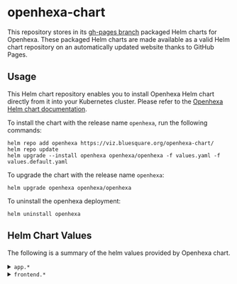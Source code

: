# openhexa-chart

This repository stores in its [gh-pages branch](https://github.com/BLSQ/openhexa-chart/tree/gh-pages) packaged Helm charts for Openhexa. These packaged Helm charts are made available as a valid Helm chart repository on an automatically updated website thanks to GitHub Pages. 

## Usage

This Helm chart repository enables you to install Openhexa Helm chart directly from it into your Kubernetes cluster. Please refer to the [Openhexa Helm chart documentation](https://github.com/BLSQ/openhexa-local-hosting#openhexa).

To install the chart with the release name `openhexa`, run the following commands:

```
helm repo add openhexa https://viz.bluesquare.org/openhexa-chart/
helm repo update
helm upgrade --install openhexa openhexa/openhexa -f values.yaml -f values.default.yaml 
```

To upgrade the chart with the release name `openhexa`:

```
helm upgrade openhexa openhexa/openhexa
```

To uninstall the openhexa deployment:

```
helm uninstall openhexa 
```

## Helm Chart Values

The following is a summary of the helm values provided by Openhexa chart.

<details>
<summary><code>app.*</code></summary>

| Parameter                                 | Description                                   | Default                                                 |
|-------------------------------------------|-----------------------------------------------|---------------------------------------------------------|
| `app.config.allowedHosts`                 | Set `ALLOWED_HOSTS`                           | `*`                                                     |
| `app.config.newFrontendDomain`            | Set `NEW_FRONTEND_DOMAIN`                     | `app.openhexa.local`                                    |
| `app.config.csrfTrustedOrigins`           | Set `CSRF_TRUSTED_ORIGINS`                    | `http://app.openhexalocal`                              |
| `app.config.sessionCookieDomain`          | Set `SESSION_COOKIE_DOMAIN`                   | `http://app.openhexalocal`                              |
| `app.config.notebooksUrl`                 | Set `NOTEBOOKS_URL`                           | `http://notebooks.openhexa.local`                       |
| `app.config.useHttps`                     | Enable security                               | `true`                                                  |
| `app.config.debug`                        | Enable debug                                  | `false`                                                 |
| `app.deployment.image`                    | Openhexa app image                            | `blsq/openhexa-app`                                     |
| `app.deployment.tag`                      | Openhexa app tag                              | `latest`                                                |
| `app.ingress.annotations.kubernetes.io/ingress.class`| Ingress controller                 | `nginx`                                                 |
| `app.ingress.host`                        | Url of Openhexa App                           | `api.openhexa.local`                                    |
| `app.ingress.tls.secretName`              | Web Ingress TLS                               | `""`                                                    |
| `app.postgresql.enabled`                  | Deploy Postgresql with the Chart              | `false`                                                 |
| `app.postgresql.host`                     | Host of app database to use                   | `app-postgresql-service`                                |
| `app.postgresql.port`                     | Postgres port                                 | `5432`                                                  |
| `app.postgresql.db`                       | App postgres database to use                  | `app`                                                   |
| `app.postgresql.user`                     | App postgres user to use                      | `admin`                                                 |
<hr>
</details>

<details>
<summary><code>frontend.*</code></summary>

| Parameter                                 | Description                                   | Default                                                 |
|-------------------------------------------|-----------------------------------------------|---------------------------------------------------------|
| `frontend.config.graphqlEndpoint`         | Set `GRAPHQL_ENDPOINT`                        | `http://api.openhexa.local/graphql/`                    |
| `frontend.config.fallbackUrl`             | Set `FALLBACK_URL`                            | `http://api.openhexa.local`                             |
| `frontend.deployment.image`               | Openhexa frontend image                       | `blsq/openhexa-frontend`                                |
| `frontend.deployment.tag`                 | Openhexa frontend tag                         | `latest`                                                |
| `frontend.ingress.annotations.kubernetes.io/ingress.class`| Ingress controller            | `nginx`                                                 |
| `frontend.ingress.host`                   | Url of Openhexa frontend                      | `app.openhexa.local`                                    |
| `frontend.ingress.tls.secretName`         | Web Ingress TLS                               | `""`                                                    |
<hr>
</details>